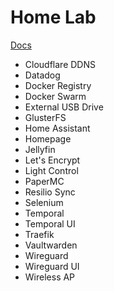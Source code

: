 # Home Lab

[Docs](https://book.ricmatsui.com/home-lab)

- Cloudflare DDNS
- Datadog
- Docker Registry
- Docker Swarm
- External USB Drive
- GlusterFS
- Home Assistant
- Homepage
- Jellyfin
- Let's Encrypt
- Light Control
- PaperMC
- Resilio Sync
- Selenium
- Temporal
- Temporal UI
- Traefik
- Vaultwarden
- Wireguard
- Wireguard UI
- Wireless AP
